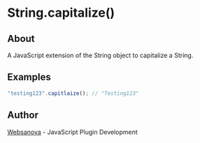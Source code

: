 # String.capitalize()

## About

A JavaScript extension of the String object to capitalize a String.

## Examples

```js
"testing123".capitlaize(); // "Testing123"
```

## Author

[Websanova](http://websanova.com) - JavaScript Plugin Development